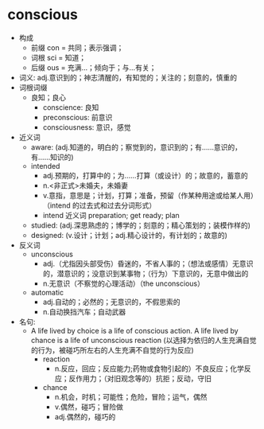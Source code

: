 # conscious
- 构成
    - 前缀 con = 共同；表示强调；
    - 词根 sci = 知道；
    - 后缀 ous = 充满…；倾向于；与…有关；
- 词义: adj.意识到的；神志清醒的，有知觉的；关注的；刻意的，慎重的
- 词根词缀
    - 良知；良心
        - conscience: 良知
        - preconscious: 前意识
        - consciousness: 意识，感觉
- 近义词
    - aware: (adj.知道的，明白的；察觉到的，意识到的；有……意识的，有……知识的)
    - intended
        - adj.预期的，打算中的；为……打算（或设计）的；故意的，蓄意的
        - n.<非正式>未婚夫，未婚妻
        - v.意指，意思是；计划，打算；准备，预留（作某种用途或给某人用）（intend 的过去式和过去分词形式）
        - intend 近义词 preparation; get ready; plan
    - studied: (adj.深思熟虑的；博学的；刻意的；精心策划的；装模作样的)
    - designed: (v.设计；计划；adj.精心设计的，有计划的；故意的)
- 反义词
    - unconscious
        - adj.（尤指因头部受伤）昏迷的，不省人事的；（想法或感情）无意识的，潜意识的；没意识到某事物；（行为）下意识的，无意中做出的
        - n.无意识（不察觉的心理活动）（the unconscious）
    - automatic
        - adj.自动的；必然的；无意识的，不假思索的
        - n.自动换挡汽车；自动武器
- 名句:
    - A life lived by choice is a life of conscious action. A life lived by chance is a life of unconscious reaction (以选择为依归的人生充满自觉的行为，被碰巧所左右的人生充满不自觉的行为反应)
        - reaction
            - n.反应，回应；反应能力;药物或食物引起的）不良反应；化学反应；反作用力；（对旧观念等的）抗拒；反动，守旧
        - chance 
            - n.机会，时机；可能性；危险，冒险；运气，偶然
            - v.偶然，碰巧；冒险做
            - adj.偶然的，碰巧的
        